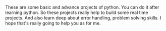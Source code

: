 These are some basic and advance projects of python.
You can do it after learning python.
So these projects really help to build some real time projects.
And also learn deep about error handling, problem solving skills.
I hope that's really going to help you as for me.
